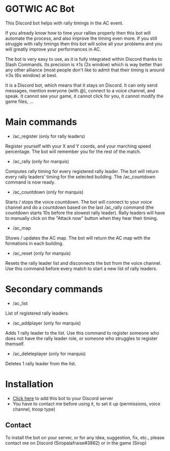# GOTWIC AC Bot
This Discord bot helps with rally timings in the AC event.

If you already know how to time your rallies properly then this bot will automate the process, and also improve the timing even more.
If you still struggle with rally timings then this bot will solve all your problems and you will greatly improve your performances in AC.

The bot is very easy to use, as it is fully integrated within Discord thanks to Slash Commands.
Its precision is ±1s (2s window) which is way better than any other alliance (most people don't like to admit that their timing is around ±3s (6s window) at best.

It is a Discord bot, which means that it stays on Discord. It can only send messages, mention everyone (with @), connect to a voice channel, and speak. It cannot see your game, it cannot click for you, it cannot modify the game files, ...

# Main commands
* /ac_register (only for rally leaders)

Register yourself with your X and Y coords, and your marching speed percentage. The bot will remember you for the rest of the match.

* /ac_rally (only for marquis)

Computes rally timing for every registered rally leader. The bot will return every rally leaders' timing for the selected building. The /ac_countdown command is now ready.

* /ac_countdown (only for marquis)

Starts / stops the voice countdown. The bot will connect to your voice channel and do a countdown based on the last /ac_rally command (the countdown starts 10s before the slowest rally leader). Rally leaders will have to manually click on the "Attack now" button when they hear their timing.

* /ac_map

Shows / updates the AC map. The bot will return the AC map with the formations in each building.

* /ac_reset (only for marquis)

Resets the rally leader list and disconnects the bot from the voice channel. Use this command before every match to start a new list of rally leaders.

# Secondary commands
* /ac_list

List of registered rally leaders.

* /ac_addplayer (only for marquis)

Adds 1 rally leader to the list. Use this command to register someone who does not have the rally leader role, or someone who struggles to register themself.

* /ac_deleteplayer (only for marquis)

Deletes 1 rally leader from the list.

# Installation
* [Click here](XXX) to add this bot to your Discord server
* You have to contact me before using it, to set it up (permissions, voice channel, troop type)

## Contact
To install the bot on your server, or for any idea, suggestion, fix, etc., please contact me on Discord (Siropalafraise#3862) or in the game (Sirop)


















